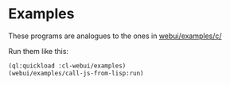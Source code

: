 # Examples

These programs are analogues to the ones in [webui/examples/c/](https://github.com/webui-dev/webui/tree/main/examples/C/)

Run them like this:

```lisp
(ql:quickload :cl-webui/examples)
(webui/examples/call-js-from-lisp:run)
```

